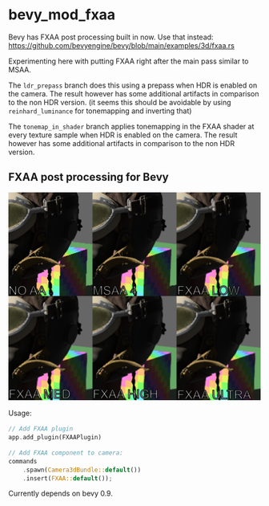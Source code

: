 # bevy_mod_fxaa

Bevy has FXAA post processing built in now. Use that instead: https://github.com/bevyengine/bevy/blob/main/examples/3d/fxaa.rs

Experimenting here with putting FXAA right after the main pass similar to MSAA. 

The `ldr_prepass` branch does this using a prepass when HDR is enabled on the camera. The result however has some additional artifacts in comparison to the non HDR version. (it seems this should be avoidable by using `reinhard_luminance` for tonemapping and inverting that)

The `tonemap_in_shader` branch applies tonemapping in the FXAA shader at every texture sample when HDR is enabled on the camera. The result however has some additional artifacts in comparison to the non HDR version.

## FXAA post processing for Bevy

![settings_lg](settings_lg.png)

Usage:
```rust
// Add FXAA plugin
app.add_plugin(FXAAPlugin) 
```

```rust
// Add FXAA component to camera:
commands
    .spawn(Camera3dBundle::default())
    .insert(FXAA::default());
```

Currently depends on bevy 0.9.
